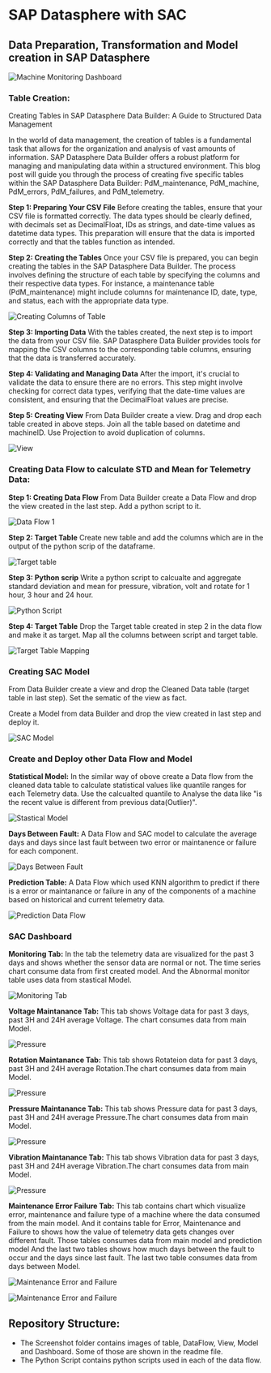 # SAP Datasphere with SAC

## Data Preparation, Transformation and Model creation in SAP Datasphere

![Machine Monitoring Dashboard](https://github.com/KARTHIKEYAN-31/SAP-Datasphere-to-SAC/blob/main/Screenshot/dashboard.png)

### Table Creation:

Creating Tables in SAP Datasphere Data Builder: A Guide to Structured Data Management

In the world of data management, the creation of tables is a fundamental task that allows for the organization and analysis of vast amounts of information. SAP Datasphere Data Builder offers a robust platform for managing and manipulating data within a structured environment. This blog post will guide you through the process of creating five specific tables within the SAP Datasphere Data Builder: PdM_maintenance, PdM_machine, PdM_errors, PdM_failures, and PdM_telemetry.

**Step 1: Preparing Your CSV File**
Before creating the tables, ensure that your CSV file is formatted correctly. The data types should be clearly defined, with decimals set as DecimalFloat, IDs as strings, and date-time values as datetime data types. This preparation will ensure that the data is imported correctly and that the tables function as intended.

**Step 2: Creating the Tables**
Once your CSV file is prepared, you can begin creating the tables in the SAP Datasphere Data Builder. The process involves defining the structure of each table by specifying the columns and their respective data types. For instance, a maintenance table (PdM_maintenance) might include columns for maintenance ID, date, type, and status, each with the appropriate data type.

![Creating Columns of Table](https://github.com/KARTHIKEYAN-31/SAP-Datasphere-to-SAC/blob/main/Screenshot/Table%20columns.png)

**Step 3: Importing Data**
With the tables created, the next step is to import the data from your CSV file. SAP Datasphere Data Builder provides tools for mapping the CSV columns to the corresponding table columns, ensuring that the data is transferred accurately.

**Step 4: Validating and Managing Data**
After the import, it's crucial to validate the data to ensure there are no errors. This step might involve checking for correct data types, verifying that the date-time values are consistent, and ensuring that the DecimalFloat values are precise.

**Step 5: Creating View**
From Data Builder create a view. Drag and drop each table created in above steps. Join all the table based on datetime and machineID. Use Projection to avoid duplication of columns.

![View](https://github.com/KARTHIKEYAN-31/SAP-Datasphere-to-SAC/blob/main/Screenshot/MS_view1.png)

### Creating Data Flow to calculate STD and Mean for Telemetry Data:

**Step 1: Creating Data Flow**
From Data Builder create a Data Flow and drop the view created in the last step. Add a python script to it.

![Data Flow 1](https://github.com/KARTHIKEYAN-31/SAP-Datasphere-to-SAC/blob/main/Screenshot/data_flow_1.png)

**Step 2: Target Table**
Create new table and add the columns which are in the output of the python scrip of the dataframe.

![Target table](https://github.com/KARTHIKEYAN-31/SAP-Datasphere-to-SAC/blob/main/Screenshot/cleaned_data.png)

**Step 3: Python scrip**
Write a python script to calcualte and aggregate standard deviation and mean for pressure, vibration, volt and rotate for 1 hour, 3 hour and 24 hour. 

![Python Script](https://github.com/KARTHIKEYAN-31/SAP-Datasphere-to-SAC/blob/main/Screenshot/data_flow_1_script.png)

**Step 4: Target Table**
Drop the Target table created in step 2 in the data flow and make it as target. Map all the columns between script and target table.

![Target Table Mapping](https://github.com/KARTHIKEYAN-31/SAP-Datasphere-to-SAC/blob/main/Screenshot/data_flow_1_target_table.png)


### Creating SAC Model

From Data Builder create a view and drop the Cleaned Data table (target table in last step). Set the sematic of the view as fact.

Create a Model from data Builder and drop the view created in last step and deploy it.

![SAC Model](https://github.com/KARTHIKEYAN-31/SAP-Datasphere-to-SAC/blob/main/Screenshot/sac_model.png)

### Create and Deploy other Data Flow and Model

**Statistical Model:** 
In the similar way of obove create a Data flow from the cleaned data table to calculate statistical values like quantile ranges for each Telemetry data. Use the calcualted quantile to Analyse the data like "is the recent value is different from previous data(Outlier)".

![Stastical Model](https://github.com/KARTHIKEYAN-31/SAP-Datasphere-to-SAC/blob/main/Screenshot/stat_table.png)

**Days Between Fault:**
A Data Flow and SAC model to calculate the average days and days since last fault between two error or maintanence or failure for each component.

![Days Between Fault](https://github.com/KARTHIKEYAN-31/SAP-Datasphere-to-SAC/blob/main/Screenshot/days_between_data_flow.png)

**Prediction Table:**
A Data Flow which used KNN algorithm to predict if there is a error or maintanance or failure in any of the components of a machine based on historical and current telemetry data.

![Prediction Data Flow](https://github.com/KARTHIKEYAN-31/SAP-Datasphere-to-SAC/blob/main/Screenshot/stastical_prediction_dataflow.png)


### SAC Dashboard

**Monitoring Tab:**
In the tab the telemetry data are visualized for the past 3 days and shows whether the sensor data are normal or not. The time series chart consume data from first created model. And the Abnormal monitor table uses data from stastical Model.

![Monitoring Tab](https://github.com/KARTHIKEYAN-31/SAP-Datasphere-to-SAC/blob/main/Screenshot/sac_dashboard_monitoring_page.png)

**Voltage Maintanance Tab:**
This tab shows Voltage data for past 3 days, past 3H and 24H average Voltage. The chart consumes data from main Model.

![Pressure](https://github.com/KARTHIKEYAN-31/SAP-Datasphere-to-SAC/blob/main/Screenshot/sac_dashboard_Voltage_Analysis.png)

**Rotation Maintanance Tab:**
This tab shows Rotateion data for past 3 days, past 3H and 24H average Rotation.The chart consumes data from main Model.

![Pressure](https://github.com/KARTHIKEYAN-31/SAP-Datasphere-to-SAC/blob/main/Screenshot/sac_dashboard_Rotation_Analysis.png)

**Pressure Maintanance Tab:**
This tab shows Pressure data for past 3 days, past 3H and 24H average Pressure.The chart consumes data from main Model.

![Pressure](https://github.com/KARTHIKEYAN-31/SAP-Datasphere-to-SAC/blob/main/Screenshot/sac_dashboard_Pressure_Analysis.png)

**Vibration Maintanance Tab:**
This tab shows Vibration data for past 3 days, past 3H and 24H average Vibration.The chart consumes data from main Model.

![Pressure](https://github.com/KARTHIKEYAN-31/SAP-Datasphere-to-SAC/blob/main/Screenshot/sac_dashboard_Vibration_Analysis.png)

**Maintenance Error Failure Tab:**
This tab contains chart which visualize error, maintenance and failure type of a machine where the data consumed from the main model. And it contains table for Error, Maintenance and Failure to shows how the value of telemetry data gets changes over different fault. Those tables consumes data from main model and prediction model And the last two tables shows how much days between the fault to occur and the days since last fault. The last two table consumes data from days between Model.

![Maintenance Error and Failure](https://github.com/KARTHIKEYAN-31/SAP-Datasphere-to-SAC/blob/main/Screenshot/sac_dash_maintanance_error_analysis1.png)

![Maintenance Error and Failure](https://github.com/KARTHIKEYAN-31/SAP-Datasphere-to-SAC/blob/main/Screenshot/sac_dash_maintanance_error_analysis2.png)



## Repository Structure:

* The Screenshot folder contains images of table, DataFlow, View, Model and Dashboard. Some of those are shown in the readme file.
* The Python Script contains python scripts used in each of the data flow.








